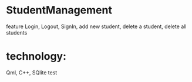 # StudentManagement

feature
Login, Logout, SignIn, add new student, delete a student, delete all students

# technology: 
Qml, C++, SQlite
test
  
